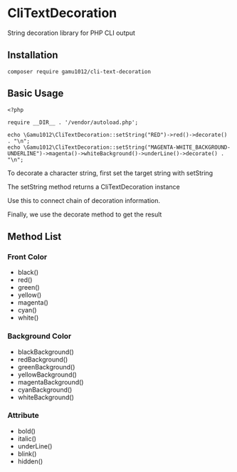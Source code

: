 # CliTextDecoration
String decoration library for PHP CLI output

## Installation
```
composer require gamu1012/cli-text-decoration
```

## Basic Usage
```
<?php

require __DIR__ . '/vendor/autoload.php';

echo \Gamu1012\CliTextDecoration::setString("RED")->red()->decorate() . "\n";
echo \Gamu1012\CliTextDecoration::setString("MAGENTA-WHITE_BACKGROUND-UNDERLINE")->magenta()->whiteBackground()->underLine()->decorate() . "\n";

```

To decorate a character string, first set the target string with setString

The setString method returns a CliTextDecoration instance

Use this to connect chain of decoration information.

Finally, we use the decorate method to get the result

## Method List
### Front Color
- black()
- red()
- green()
- yellow()
- magenta()
- cyan()
- white()

### Background Color
- blackBackground()
- redBackground()
- greenBackground()
- yellowBackground()
- magentaBackground()
- cyanBackground()
- whiteBackground()

### Attribute
- bold()
- italic()
- underLine()
- blink()
- hidden()